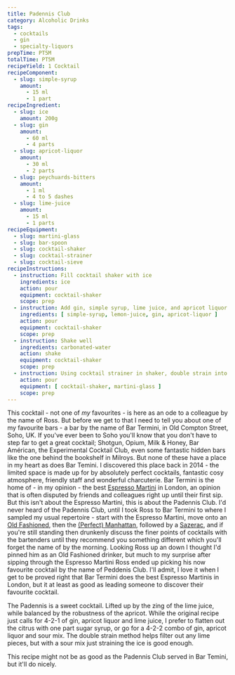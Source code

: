 ```yaml
---
title: Padennis Club
category: Alcoholic Drinks
tags:
  - cocktails
  - gin
  - specialty-liquors
prepTime: PT5M
totalTime: PT5M
recipeYield: 1 Cocktail
recipeComponent:
  - slug: simple-syrup
    amount: 
      - 15 ml
      - 1 part
recipeIngredient:
  - slug: ice
    amount: 200g
  - slug: gin
    amount:
      - 60 ml
      - 4 parts
  - slug: apricot-liquor
    amount:
      - 30 ml
      - 2 parts
  - slug: peychuards-bitters
    amount: 
      - 1 ml
      - 4 to 5 dashes
  - slug: lime-juice
    amount:
      - 15 ml
      - 1 parts
recipeEquipment:
  - slug: martini-glass
  - slug: bar-spoon
  - slug: cocktail-shaker
  - slug: cocktail-strainer
  - slug: cocktail-sieve
recipeInstructions:
  - instruction: Fill cocktail shaker with ice
    ingredients: ice
    action: pour
    equipment: cocktail-shaker
    scope: prep
  - instruction: Add gin, simple syrup, lime juice, and apricot liquor to the cocktail shaker
    ingredients: [ simple-syrup, lemon-juice, gin, apricot-liquor ]
    action: pour
    equipment: cocktail-shaker
    scope: prep
  - instruction: Shake well
    ingredients: carbonated-water
    action: shake
    equipment: cocktail-shaker
    scope: prep
  - instruction: Using cocktail strainer in shaker, double strain into cocktail sieve over martini glass
    action: pour
    equipment: [ cocktail-shaker, martini-glass ]
    scope: prep
---
```


This cocktail - not one of _my_ favourites - is here as an ode to a colleague by the name of Ross. But before we get to that I need to tell you about one of my favourite bars - a bar by the name of Bar Termini, in Old Compton Street, Soho, UK. If you've ever been to Soho you'll know that you don't have to step far to get a great cocktail; Shotgun, Opium, Milk & Honey, Bar Américan, the Experimental Cocktail Club, even some fantastic hidden bars like the one behind the bookshelf in Milroys. But none of these have a place in my heart as does Bar Temini. I discovered this place back in 2014 - the limited space is made up for by absolutely perfect cocktails, fantastic cosy atmosphere, friendly staff and wonderful charcuterie. Bar Termini is the home of - in my opinion - the best [Espresso Martini](/recipes/espresso-martini) in London, an opinion that is often disputed by friends and colleagues right up until their first sip. But this isn't about the Espresso Martini, this is about the Padennis Club. I'd never heard of the Padennis Club, until I took Ross to Bar Termini to where I sampled my usual repertoire - start with the Espresso Martini, move onto an [Old Fashioned](/recipes/old-fashioned), then the [(Perfect) Manhattan](/recipes/manhattan), followed by a [Sazerac](/recipes/sazerac), and if you're still standing then drunkenly discuss the finer points of cocktails with the bartenders until they recommend you something different which you'll forget the name of by the morning. Looking Ross up an down I thought I'd pinned him as an Old Fashioned drinker, but much to my surprise after sipping through the Espresso Martini Ross ended up picking his now favourite cocktail by the name of Peddenis Club. I'll admit, I love it when I get to be proved right that Bar Termini does the best Espresso Martinis in London, but it at least as good as leading someone to discover their favourite cocktail.

The Padennis is a sweet cocktail. Lifted up by the zing of the lime juice, while balanced by the robustness of the apricot. While the original recipe just calls for 4-2-1 of gin, apricot liquor and lime juice, I prefer to flatten out the citrus with one part sugar syrup, or go for a 4-2-2 combo of gin, apricot liquor and sour mix. The double strain method helps filter out any lime pieces, but with a sour mix just straining the ice is good enough.

This recipe might not be as good as the Padennis Club served in Bar Temini, but it'll do nicely.

